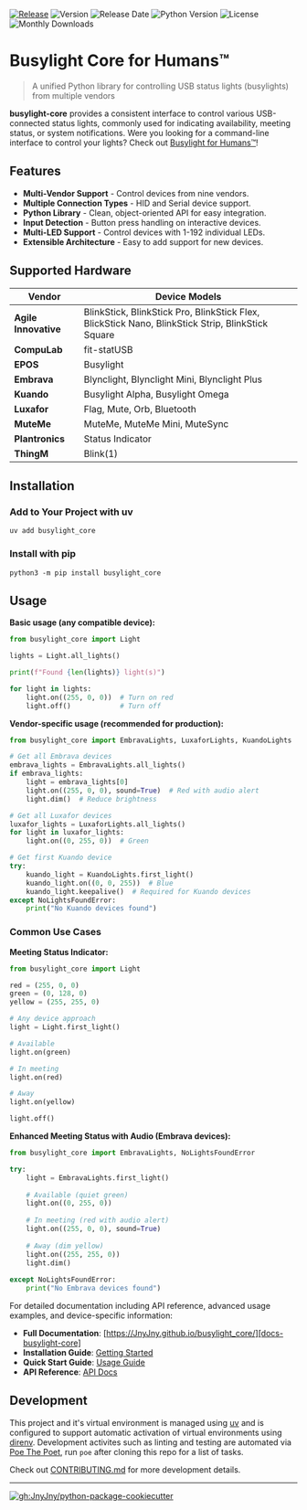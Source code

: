
[![Release][badge-release]][release]
![Version][badge-pypi-version]
![Release Date][badge-release-date]
![Python Version][badge-python-version]
![License][badge-license]
![Monthly Downloads][badge-monthly-downloads]
# Busylight Core for Humans™

> A unified Python library for controlling USB status lights (busylights) from multiple vendors

**busylight-core** provides a consistent interface to control various
USB-connected status lights, commonly used for indicating
availability, meeting status, or system notifications. Were you
looking for a command-line interface to control your lights? Check out
[Busylight for Humans™][busylight-for-humans]!

## Features

- **Multi-Vendor Support** - Control devices from nine vendors.
- **Multiple Connection Types** - HID and Serial device support.
- **Python Library** - Clean, object-oriented API for easy integration.
- **Input Detection** - Button press handling on interactive devices.
- **Multi-LED Support** - Control devices with 1-192 individual LEDs.
- **Extensible Architecture** - Easy to add support for new devices.

## Supported Hardware

| Vendor | Device Models |
|--------|---------------|
| **Agile Innovative** | BlinkStick, BlinkStick Pro, BlinkStick Flex, BlickStick Nano, BlinkStick Strip, BlinkStick Square |
| **CompuLab** | fit-statUSB |
| **EPOS** | Busylight |
| **Embrava** | Blynclight, Blynclight Mini, Blynclight Plus |
| **Kuando** | Busylight Alpha, Busylight Omega |
| **Luxafor** | Flag, Mute, Orb, Bluetooth |
| **MuteMe** | MuteMe, MuteMe Mini, MuteSync |
| **Plantronics** | Status Indicator |
| **ThingM** | Blink(1) |


## Installation

### Add to Your Project with uv
```console
uv add busylight_core
```

### Install with pip
```console
python3 -m pip install busylight_core
```

## Usage

**Basic usage (any compatible device):**
```python
from busylight_core import Light

lights = Light.all_lights()

print(f"Found {len(lights)} light(s)")

for light in lights:
    light.on((255, 0, 0))  # Turn on red
    light.off()            # Turn off
```

**Vendor-specific usage (recommended for production):**
```python
from busylight_core import EmbravaLights, LuxaforLights, KuandoLights

# Get all Embrava devices
embrava_lights = EmbravaLights.all_lights()
if embrava_lights:
    light = embrava_lights[0]
    light.on((255, 0, 0), sound=True)  # Red with audio alert
    light.dim()  # Reduce brightness

# Get all Luxafor devices  
luxafor_lights = LuxaforLights.all_lights()
for light in luxafor_lights:
    light.on((0, 255, 0))  # Green

# Get first Kuando device
try:
    kuando_light = KuandoLights.first_light()
    kuando_light.on((0, 0, 255))  # Blue
    kuando_light.keepalive()  # Required for Kuando devices
except NoLightsFoundError:
    print("No Kuando devices found")
```

### Common Use Cases

**Meeting Status Indicator:**
```python
from busylight_core import Light

red = (255, 0, 0)
green = (0, 128, 0)
yellow = (255, 255, 0)

# Any device approach
light = Light.first_light()

# Available
light.on(green)

# In meeting  
light.on(red)

# Away
light.on(yellow)

light.off()
```

**Enhanced Meeting Status with Audio (Embrava devices):**
```python
from busylight_core import EmbravaLights, NoLightsFoundError

try:
    light = EmbravaLights.first_light()
    
    # Available (quiet green)
    light.on((0, 255, 0))
    
    # In meeting (red with audio alert)
    light.on((255, 0, 0), sound=True)
    
    # Away (dim yellow)
    light.on((255, 255, 0))
    light.dim()
    
except NoLightsFoundError:
    print("No Embrava devices found")
```

For detailed documentation including API reference, advanced usage examples, and device-specific information:

- **Full Documentation**: [https://JnyJny.github.io/busylight_core/][docs-busylight-core]
- **Installation Guide**: [Getting Started][docs-getting-started]
- **Quick Start Guide**: [Usage Guide][docs-quick-start]
- **API Reference**: [API Docs][docs-api-reference]

## Development

This project and it's virtual environment is managed using [uv][uv] and
is configured to support automatic activation of virtual environments
using [direnv][direnv]. Development activites such as linting and testing
are automated via [Poe The Poet][poe-the-poet], run `poe` after cloning
this repo for a list of tasks.

Check out [CONTRIBUTING.md][docs-contributing] for more development
details.

<hr>

[![gh:JnyJny/python-package-cookiecutter][python-package-cookiecutter-badge]][python-package-cookiecutter]

<!-- End Links -->
[busylight-for-humans]: https://github.com/JnyJny/busylight
[python-package-cookiecutter-badge]: https://img.shields.io/badge/Made_With_Cookiecutter-python--package--cookiecutter-green?style=for-the-badge
[python-package-cookiecutter]: https://github.com/JnyJny/python-package-cookiecutter
[badge-release]: https://github.com/JnyJny/busylight_core/actions/workflows/release.yaml/badge.svg
[release]: https://github.com/JnyJny/busylight_core/actions/workflows/release.yaml
[badge-pypi-version]: https://img.shields.io/pypi/v/busylight_core
[badge-release-date]: https://img.shields.io/github/release-date/JnyJny/busylight_core
[badge-python-version]: https://img.shields.io/python/required-version-toml?tomlFilePath=https%3A%2F%2Fraw.githubusercontent.com%2FJnyJny%2Fbusylight_core%2Fmain%2Fpyproject.toml
[badge-license]: https://img.shields.io/github/license/JnyJny/busylight_core
[badge-monthly-downloads]: https://img.shields.io/pypi/dm/busylight_core
[poe-the-poet]: https://poethepoet.natn.io
[uv]: https://docs.astral.sh/uv/
[direnv]: https://direnv.net
<!-- documentation links -->
[docs-busylight-core]: https://jnyjny.github.io/busylight-core/
[docs-getting-started]: https://jnyjny.github.io/busylight-core/getting-started/installation/
[docs-quick-start]: https://jnyjny.github.io/busylight-core/getting-started/installation/
[docs-feature-guide]: https://jnyjny.github.io/busylight-core/user-guide/features/
[docs-api-reference]: https://jnyjny.github.io/busylight-core/reference/
[docs-contributing]: https://github.com/JnyJny/busylight-core/blob/main/CONTRIBUTING.md

